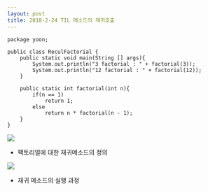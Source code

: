 ```yaml
---
layout: post
title: 2018-2-24 TIL 메소드의 재귀호출
---
```



```
package yoon;

public class ReculFactorial {
    public static void main(String [] args){
        System.out.println("3 factorial : " + factorial(3));
        System.out.println("12 factorial : " + factorial(12));
    }

    public static int factorial(int n){
        if(n == 1)
            return 1;
        else
            return n * factorial(n - 1);
    }
}
```

![](https://github.com/jaeyeon93/jaeyeon93.github.io/blob/master/images/recursion1.jpeg?raw=true)
- 팩토리얼에 대한 재귀메소드의 정의

![](https://github.com/jaeyeon93/jaeyeon93.github.io/blob/master/images/recursion2.jpeg?raw=true)
- 재귀 메소드의 실행 과정
